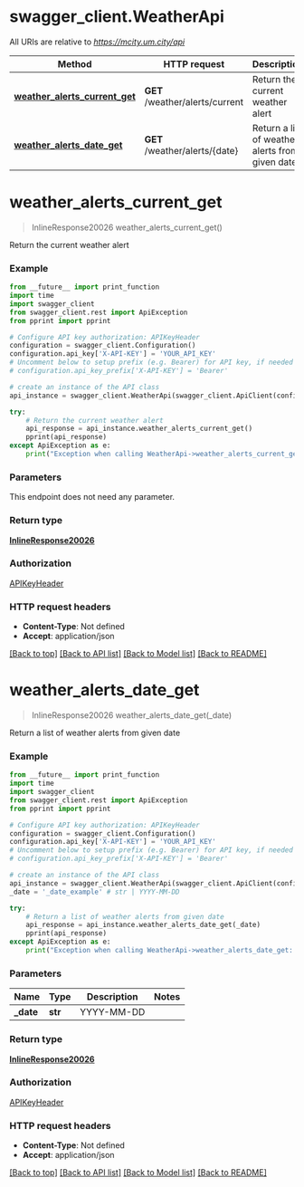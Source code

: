 # swagger_client.WeatherApi

All URIs are relative to *https://mcity.um.city/api*

Method | HTTP request | Description
------------- | ------------- | -------------
[**weather_alerts_current_get**](WeatherApi.md#weather_alerts_current_get) | **GET** /weather/alerts/current | Return the current weather alert
[**weather_alerts_date_get**](WeatherApi.md#weather_alerts_date_get) | **GET** /weather/alerts/{date} | Return a list of weather alerts from given date

# **weather_alerts_current_get**
> InlineResponse20026 weather_alerts_current_get()

Return the current weather alert

### Example
```python
from __future__ import print_function
import time
import swagger_client
from swagger_client.rest import ApiException
from pprint import pprint

# Configure API key authorization: APIKeyHeader
configuration = swagger_client.Configuration()
configuration.api_key['X-API-KEY'] = 'YOUR_API_KEY'
# Uncomment below to setup prefix (e.g. Bearer) for API key, if needed
# configuration.api_key_prefix['X-API-KEY'] = 'Bearer'

# create an instance of the API class
api_instance = swagger_client.WeatherApi(swagger_client.ApiClient(configuration))

try:
    # Return the current weather alert
    api_response = api_instance.weather_alerts_current_get()
    pprint(api_response)
except ApiException as e:
    print("Exception when calling WeatherApi->weather_alerts_current_get: %s\n" % e)
```

### Parameters
This endpoint does not need any parameter.

### Return type

[**InlineResponse20026**](InlineResponse20026.md)

### Authorization

[APIKeyHeader](../README.md#APIKeyHeader)

### HTTP request headers

 - **Content-Type**: Not defined
 - **Accept**: application/json

[[Back to top]](#) [[Back to API list]](../README.md#documentation-for-api-endpoints) [[Back to Model list]](../README.md#documentation-for-models) [[Back to README]](../README.md)

# **weather_alerts_date_get**
> InlineResponse20026 weather_alerts_date_get(_date)

Return a list of weather alerts from given date

### Example
```python
from __future__ import print_function
import time
import swagger_client
from swagger_client.rest import ApiException
from pprint import pprint

# Configure API key authorization: APIKeyHeader
configuration = swagger_client.Configuration()
configuration.api_key['X-API-KEY'] = 'YOUR_API_KEY'
# Uncomment below to setup prefix (e.g. Bearer) for API key, if needed
# configuration.api_key_prefix['X-API-KEY'] = 'Bearer'

# create an instance of the API class
api_instance = swagger_client.WeatherApi(swagger_client.ApiClient(configuration))
_date = '_date_example' # str | YYYY-MM-DD

try:
    # Return a list of weather alerts from given date
    api_response = api_instance.weather_alerts_date_get(_date)
    pprint(api_response)
except ApiException as e:
    print("Exception when calling WeatherApi->weather_alerts_date_get: %s\n" % e)
```

### Parameters

Name | Type | Description  | Notes
------------- | ------------- | ------------- | -------------
 **_date** | **str**| YYYY-MM-DD | 

### Return type

[**InlineResponse20026**](InlineResponse20026.md)

### Authorization

[APIKeyHeader](../README.md#APIKeyHeader)

### HTTP request headers

 - **Content-Type**: Not defined
 - **Accept**: application/json

[[Back to top]](#) [[Back to API list]](../README.md#documentation-for-api-endpoints) [[Back to Model list]](../README.md#documentation-for-models) [[Back to README]](../README.md)

